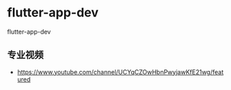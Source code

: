 # flutter-app-dev
flutter-app-dev

## 专业视频

- https://www.youtube.com/channel/UCYqCZOwHbnPwyjawKfE21wg/featured
